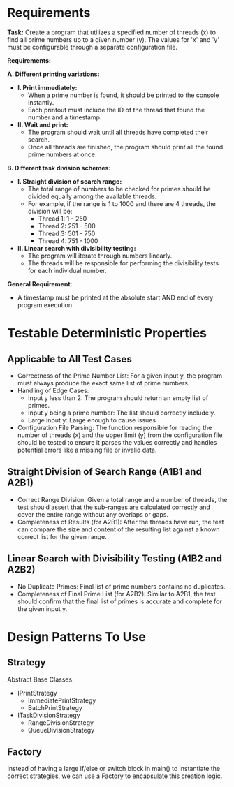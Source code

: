 # Requirements

**Task:** Create a program that utilizes a specified number of threads (x) to find all prime numbers up to a given number (y). The values for 'x' and 'y' must be configurable through a separate configuration file.

**Requirements:**

**A. Different printing variations:**

*   **I. Print immediately:**
    *   When a prime number is found, it should be printed to the console instantly.
    *   Each printout must include the ID of the thread that found the number and a timestamp.
*   **II. Wait and print:**
    *   The program should wait until all threads have completed their search.
    *   Once all threads are finished, the program should print all the found prime numbers at once.

**B. Different task division schemes:**

*   **I. Straight division of search range:**
    *   The total range of numbers to be checked for primes should be divided equally among the available threads.
    *   For example, if the range is 1 to 1000 and there are 4 threads, the division will be:
        *   Thread 1: 1 - 250
        *   Thread 2: 251 - 500
        *   Thread 3: 501 - 750
        *   Thread 4: 751 - 1000
*   **II. Linear search with divisibility testing:**
    *   The program will iterate through numbers linearly.
    *   The threads will be responsible for performing the divisibility tests for each individual number.

**General Requirement:**

*   A timestamp must be printed at the absolute start AND end of every program execution.

# Testable Deterministic Properties

## Applicable to All Test Cases
- Correctness of the Prime Number List: For a given input y, the program must always produce the exact same list of prime numbers.
- Handling of Edge Cases:
    - Input y less than 2: The program should return an empty list of primes.
    - Input y being a prime number: The list should correctly include y.
    - Large input y: Large enough to cause issues
- Configuration File Parsing: The function responsible for reading the number of threads (x) and the upper limit (y) from the configuration file should be tested to ensure it parses the values correctly and handles potential errors like a missing file or invalid data.

## Straight Division of Search Range (A1B1 and A2B1)
- Correct Range Division:  Given a total range and a number of threads, the test should assert that the sub-ranges are calculated correctly and cover the entire range without any overlaps or gaps.
- Completeness of Results (for A2B1): After the threads have run, the test can compare the size and content of the resulting list against a known correct list for the given range.

## Linear Search with Divisibility Testing (A1B2 and A2B2)
- No Duplicate Primes: Final list of prime numbers contains no duplicates.
- Completeness of Final Prime List (for A2B2): Similar to A2B1, the test should confirm that the final list of primes is accurate and complete for the given input y.

# Design Patterns To Use

## Strategy
Abstract Base Classes:
- IPrintStrategy
    - ImmediatePrintStrategy
    - BatchPrintStrategy
- ITaskDivisionStrategy
    - RangeDivisionStrategy
    - QueueDivisionStrategy

## Factory
Instead of having a large if/else or switch block in main() to instantiate the correct strategies, we can use a Factory to encapsulate this creation logic.





